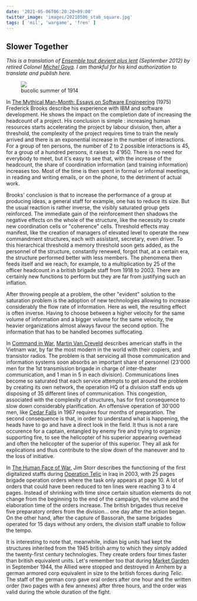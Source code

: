 ```yaml
---
date: '2021-05-06T06:20:20+09:00'
twitter_image: 'images/20210506_stab_square.jpg'
tags: [ 'mil', 'wargame', 'fren' ]
---
```


## Slower Together

_This is a translation of [Ensemble tout devient plus lent](https://lavoiedelepee.blogspot.com/2012/09/ensemble-tout-devient-plus-lent.html) (September 2012) by retired Colonel [Michel Goya](http://michelgoyacv.blogspot.com/). I am thankful for his kind authorization to translate and publish here._

<figure class="banner">
<a href="https://www.galerie123.com/en/original-vintage-poster/37278/chocolat-peter-cailler-kohler-mobilisation-1914-etat-major/"><img src="images/20210506_stab.jpg" loading="lazy" /></a>
<figcaption>
bucolic summer of 1914
</figcaption>
</figure>

In [The Mythical Man-Month: Essays on Software Engineering](https://en.wikipedia.org/wiki/The_Mythical_Man-Month) (1975) Frederick Brooks describe his experience with IBM and software development. He shows the impact on the completion date of increasing the headcount of a project. His conclusion is simple : increasing human resources starts accelerating the project by labour division, then, after a threshold, the complexity of the project requires time to train the newly arrived and there is an exponential increase in the number of interactions. For a group of ten persons, the number of 2 to 2 possible interactions is 45, for a group of a hundred persons, it raises to 4'950. There is no need for everybody to meet, but it's easy to see that, with the increase of the headcount, the share of coordination information (and training information) increases too. Most of the time is then spent in formal or informal meetings, in reading and writing emails, or on the phone, to the detriment of actual work.

Brooks' conclusion is that to increase the performance of a group at producing ideas, a general staff for example, one has to reduce its size. But the usual reaction is rather inverse, the visibly saturated group gets reinforced. The immediate gain of the reinforcement then shadows the negative effects on the whole of the structure, like the necessity to create new coordination cells or "coherence" cells. Threshold effects may manifest, like the creation of managers of elevated level to operate the new commandment structures, each with assistant, secretary, even driver. To this hierarchical threshold a memory threshold soon gets added, as the personnel of the structure, constantly renewed, forgot that, at a certain era, the structure performed better with less members. The phenomena then feeds itself and we reach, for example, to a multiplication by 25 of the officer headcount in a british brigade staff from 1918 to 2003. There are certainly new functions to perform but they are far from justifying such an inflation.

After throwing people at a problem, the other "evident" solution to the saturation problem is the adoption of new technologies allowing to increase considerably the flow rate of information. Here as well, the resulting effect is often inverse. Having to choose between a higher velocity for the same volume of information and a bigger volume for the same velocity, the heavier organizations almost always favour the second option. The information that has to be handled becomes suffocating.

In [Command in War](https://amzn.to/3b4APYG), [Martin Van Creveld](https://www.martin-van-creveld.com/) describes american staffs in the Vietnam war, by far the most modern in the world with their copiers, and transistor radios. The problem is that servicing all those communication and information systems soon absorbs an important share of personnel (23'000 men for the 1st transmission brigade in charge of inter-theater communication, and 1 man in 5 in each division). Communications lines become so saturated that each service attempts to get around the problem by creating its own network, the operation HQ of a division staff ends up disposing of 35 different lines of communication. This congestion, associated with the complexity of structures, has for first consequence to slow down considerably planification. An offensive operation of 30'000 men, like [Cedar Falls](https://en.wikipedia.org/wiki/Operation_Cedar_Falls) in 1967 requires four months of preparation. The second consequence is that, in order to understand what is happening, the heads have to go and have a direct look in the field. It thus is not a rare occurence for a captain, entangled by enemy fire and trying to organize supporting fire, to see the helicopter of his superior appearing overhead and often the helicopter of the superior of this superior. They all ask for explications and thus contribute to the slow down of the maneuver and to the loss of initiative.

In [The Human Face of War](https://amzn.to/3hco8hY), Jim Storr describes the functioning of the first digitalized staffs during [Operation Telic](https://en.wikipedia.org/wiki/Operation_Telic) in Iraq in 2003, with 25 pages brigade operation orders where the task only appears at page 10. A lot of orders that could have been reduced to ten lines were reaching 3 to 4 pages. Instead of shrinking with time since certain situation elements do not change from the beginning to the end of the campaign, the volume and the elaboration time of the orders increase. The british brigades thus receive five preparatory orders from the division... one day after the action began. On the other hand, after the capture of Bassorah, the same brigades operated for 15 days without any orders, the division staff unable to follow the tempo.

It is interesting to note that, meanwhile, indian big units had kept the structures inherited from the 1945 british army to which they simply added the twenty-first century technologies. They create orders four times faster than british equivalent units. Let's remember too that during [Market Garden](https://en.wikipedia.org/wiki/Operation_Market_Garden) in September 1944, the Allied were stopped and destroyed in Arnhem by a german armored corp equivalent in size to the british forces during _Telic_. The staff of the german corp gave oral orders after one hour and the written order (two pages with a few annexes) after three hours, and the order was valid during the whole duration of the fight.

